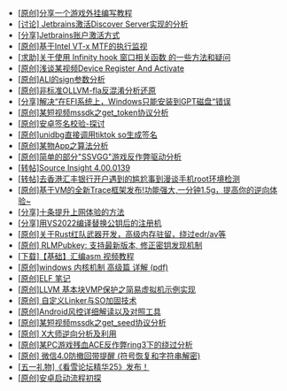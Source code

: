 + [[原创]分享一个游戏外挂编写教程](https://bbs.kanxue.com/thread-286912.htm)
+ [[讨论] Jetbrains激活Discover Server实现的分析](https://bbs.kanxue.com/thread-283941.htm)
+ [[分享]Jetbrains账户激活方式](https://bbs.kanxue.com/thread-284298.htm)
+ [[原创]基于Intel VT-x MTF的执行监视](https://bbs.kanxue.com/thread-287146.htm)
+ [[求助]关于使用 Infinity hook 窗口相关函数 的一些方法和疑问](https://bbs.kanxue.com/thread-287315.htm)
+ [[原创]浅谈某视频Device Register And Activate](https://bbs.kanxue.com/thread-287316.htm)
+ [[原创]ALI的sign参数分析](https://bbs.kanxue.com/thread-284292.htm)
+ [[原创]非标准OLLVM-fla反混淆分析还原](https://bbs.kanxue.com/thread-286549.htm)
+ [[分享]解决“在EFI系统上，Windows只能安装到GPT磁盘“错误](https://bbs.kanxue.com/thread-287299.htm)
+ [[原创]某短视频mssdk之get_token协议分析](https://bbs.kanxue.com/thread-287008.htm)
+ [[原创]安卓签名校验-探讨](https://bbs.kanxue.com/thread-285647.htm)
+ [[原创]unidbg直接调用tiktok so生成签名](https://bbs.kanxue.com/thread-285623.htm)
+ [[原创]某物App之算法分析](https://bbs.kanxue.com/thread-287289.htm)
+ [[原创]简单的部分"SSVGG"游戏反作弊驱动分析](https://bbs.kanxue.com/thread-286409.htm)
+ [[转帖]Source Insight 4.00.0139](https://bbs.kanxue.com/thread-282312.htm)
+ [[转帖]去香港汇丰银行开户遇到的尴尬事到漫谈手机root环境检测](https://bbs.kanxue.com/thread-285754.htm)
+ [[原创]基于VM的全新Trace框架发布!功能强大,一分钟1.5g，提高你的逆向体验~](https://bbs.kanxue.com/thread-285471.htm)
+ [[分享]十条提升上网体验的方法](https://bbs.kanxue.com/thread-287318.htm)
+ [[分享]用VS2022编译替换公钥后的注册机](https://bbs.kanxue.com/thread-280492.htm)
+ [[原创]关于Rust红队武器开发，高级内存驻留，绕过edr/av等](https://bbs.kanxue.com/thread-286302.htm)
+ [[原创] RLMPubkey: 支持最新版本, 修正密钥发现机制](https://bbs.kanxue.com/thread-284203.htm)
+ [[下载]【基础】汇编asm 视频教程](https://bbs.kanxue.com/thread-287248.htm)
+ [[原创]windows 内核机制 高级篇 详解 (pdf)](https://bbs.kanxue.com/thread-273424.htm)
+ [[原创]ELF 笔记](https://bbs.kanxue.com/thread-287319.htm)
+ [[原创]LLVM 基本块VMP保护之简易虚拟机示例实现](https://bbs.kanxue.com/thread-287259.htm)
+ [[原创] 自定义Linker与SO加固技术](https://bbs.kanxue.com/thread-287254.htm)
+ [[原创]Android风控详细解读以及对照工具](https://bbs.kanxue.com/thread-286120.htm)
+ [[原创]某短视频mssdk之get_seed协议分析](https://bbs.kanxue.com/thread-287288.htm)
+ [[原创] X大师逆向分析及利用](https://bbs.kanxue.com/thread-287306.htm)
+ [[原创]某PC游戏残血ACE反作弊ring3下的绕过分析](https://bbs.kanxue.com/thread-284667.htm)
+ [[原创] 微信4.0防撤回带提醒 (符号恢复和字符串解密)](https://bbs.kanxue.com/thread-286611.htm)
+ [[五一礼物]《看雪论坛精华25》发布！](https://bbs.kanxue.com/thread-286713.htm)
+ [[原创]安卓启动流程初探](https://bbs.kanxue.com/thread-285949.htm)
